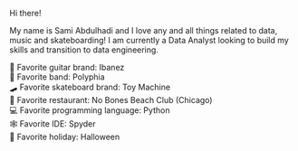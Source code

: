 Hi there!

My name is Sami Abdulhadi and I love any and all things related to data, music and skateboarding! I am currently a Data Analyst looking to build my skills and transition to data engineering. <br />

🎸 Favorite guitar brand: Ibanez <br />
🎼 Favorite band: Polyphia <br />
🛹 Favorite skateboard brand: Toy Machine <br />
🌱 Favorite restaurant: No Bones Beach Club (Chicago) <br />
💻 Favorite programming language: Python <br />
🕸️ Favorite IDE: Spyder <br />
👻 Favorite holiday: Halloween <br />
